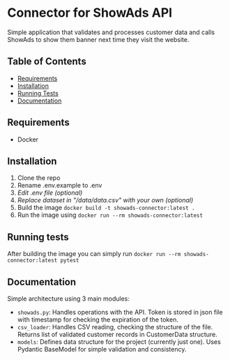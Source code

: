 # Connector for ShowAds API

Simple application that validates and processes customer data and calls ShowAds to show them banner next time they visit the website.

## Table of Contents

- [Requirements](#requirements)
- [Installation](#installation)
- [Running Tests](#running-tests)
- [Documentation](#documentation)

## Requirements
- Docker

## Installation

1. Clone the repo
2. Rename .env.example to .env
3. *Edit .env file (optional)*
4. *Replace dataset in "/data/data.csv" with your own (optional)*
5. Build the image `docker build -t showads-connector:latest .`
6. Run the image using `docker run --rm showads-connector:latest`

## Running tests

After building the image you can simply run `docker run --rm showads-connector:latest pytest`

## Documentation

Simple architecture using 3 main modules:
- `showads.py`: Handles operations with the API. Token is stored in json file with timestamp for checking the expiration of the token.
- `csv_loader`: Handles CSV reading, checking the structure of the file. Returns list of validated customer records in CustomerData structure.
- `models`: Defines data structure for the project (currently just one). Uses Pydantic BaseModel for simple validation and consistency.